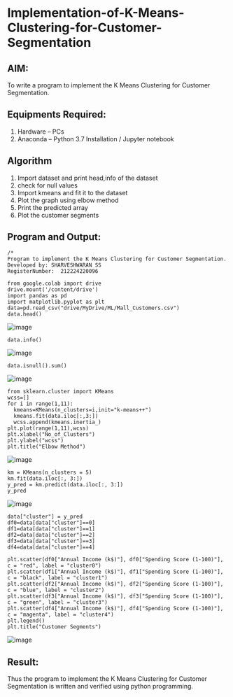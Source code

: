 # Implementation-of-K-Means-Clustering-for-Customer-Segmentation

## AIM:
To write a program to implement the K Means Clustering for Customer Segmentation.

## Equipments Required:
1. Hardware – PCs
2. Anaconda – Python 3.7 Installation / Jupyter notebook

## Algorithm
1. Import dataset and print head,info of the dataset
2. check for null values
3. Import kmeans and fit it to the dataset
4. Plot the graph using elbow method
5. Print the predicted array
6. Plot the customer segments


## Program and Output:
```
/*
Program to implement the K Means Clustering for Customer Segmentation.
Developed by: SHARVESHWARAN SS
RegisterNumber:  212224220096
```
```
from google.colab import drive
drive.mount('/content/drive')
import pandas as pd
import matplotlib.pyplot as plt
data=pd.read_csv("drive/MyDrive/ML/Mall_Customers.csv")
data.head()
```
![image](https://github.com/user-attachments/assets/0d69abe2-42e3-4850-8bb1-23cd03d4680c)
```
data.info()
```
![image](https://github.com/user-attachments/assets/ba578210-310b-4d96-83a9-d2f33fb1b6f5)
```
data.isnull().sum()
```
![image](https://github.com/user-attachments/assets/523848e3-00bd-408a-afdd-e9db47f5214f)
```
from sklearn.cluster import KMeans
wcss=[]
for i in range(1,11):
  kmeans=KMeans(n_clusters=i,init="k-means++")
  kmeans.fit(data.iloc[:,3:])
  wcss.append(kmeans.inertia_)
plt.plot(range(1,11),wcss)
plt.xlabel("No_of_Clusters")
plt.ylabel("wcss")
plt.title("Elbow Method")
```
![image](https://github.com/user-attachments/assets/9ea29deb-6dde-4cf9-8121-efc726c565f3)
```
km = KMeans(n_clusters = 5)
km.fit(data.iloc[:, 3:])
y_pred = km.predict(data.iloc[:, 3:])
y_pred
```
![image](https://github.com/user-attachments/assets/43b23af4-87e0-418c-82f2-c56aa940701b)
```
data["cluster"] = y_pred
df0=data[data["cluster"]==0]
df1=data[data["cluster"]==1]
df2=data[data["cluster"]==2]
df3=data[data["cluster"]==3]
df4=data[data["cluster"]==4]

plt.scatter(df0["Annual Income (k$)"], df0["Spending Score (1-100)"], c = "red", label = "cluster0")
plt.scatter(df1["Annual Income (k$)"], df1["Spending Score (1-100)"], c = "black", label = "cluster1")
plt.scatter(df2["Annual Income (k$)"], df2["Spending Score (1-100)"], c = "blue", label = "cluster2")
plt.scatter(df3["Annual Income (k$)"], df3["Spending Score (1-100)"], c = "green", label = "cluster3")
plt.scatter(df4["Annual Income (k$)"], df4["Spending Score (1-100)"], c = "magenta", label = "cluster4")
plt.legend()
plt.title("Customer Segments")
```
![image](https://github.com/user-attachments/assets/b7547afd-5d97-4d66-8fae-7ce992080938)

## Result:
Thus the program to implement the K Means Clustering for Customer Segmentation is written and verified using python programming.
